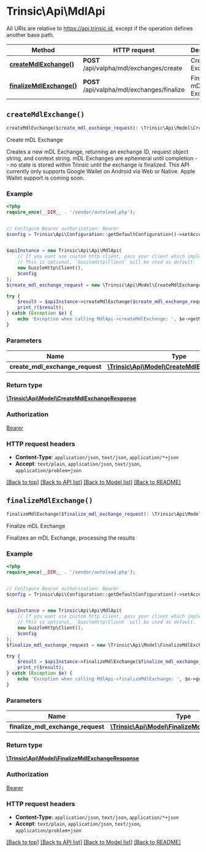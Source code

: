 # Trinsic\Api\MdlApi

All URIs are relative to https://api.trinsic.id, except if the operation defines another base path.

| Method | HTTP request | Description |
| ------------- | ------------- | ------------- |
| [**createMdlExchange()**](MdlApi.md#createMdlExchange) | **POST** /api/valpha/mdl/exchanges/create | Create mDL Exchange |
| [**finalizeMdlExchange()**](MdlApi.md#finalizeMdlExchange) | **POST** /api/valpha/mdl/exchanges/finalize | Finalize mDL Exchange |


## `createMdlExchange()`

```php
createMdlExchange($create_mdl_exchange_request): \Trinsic\Api\Model\CreateMdlExchangeResponse
```

Create mDL Exchange

Creates a new mDL Exchange, returning an exchange ID, request object string, and context string.              mDL Exchanges are ephemeral until completion -- no state is stored within Trinsic until the exchange is finalized.              This API currently only supports Google Wallet on Android via Web or Native. Apple Wallet support is coming soon.

### Example

```php
<?php
require_once(__DIR__ . '/vendor/autoload.php');


// Configure Bearer authorization: Bearer
$config = Trinsic\Api\Configuration::getDefaultConfiguration()->setAccessToken('YOUR_ACCESS_TOKEN');


$apiInstance = new Trinsic\Api\Api\MdlApi(
    // If you want use custom http client, pass your client which implements `GuzzleHttp\ClientInterface`.
    // This is optional, `GuzzleHttp\Client` will be used as default.
    new GuzzleHttp\Client(),
    $config
);
$create_mdl_exchange_request = new \Trinsic\Api\Model\CreateMdlExchangeRequest(); // \Trinsic\Api\Model\CreateMdlExchangeRequest

try {
    $result = $apiInstance->createMdlExchange($create_mdl_exchange_request);
    print_r($result);
} catch (Exception $e) {
    echo 'Exception when calling MdlApi->createMdlExchange: ', $e->getMessage(), PHP_EOL;
}
```

### Parameters

| Name | Type | Description  | Notes |
| ------------- | ------------- | ------------- | ------------- |
| **create_mdl_exchange_request** | [**\Trinsic\Api\Model\CreateMdlExchangeRequest**](../Model/CreateMdlExchangeRequest.md)|  | [optional] |

### Return type

[**\Trinsic\Api\Model\CreateMdlExchangeResponse**](../Model/CreateMdlExchangeResponse.md)

### Authorization

[Bearer](../../README.md#Bearer)

### HTTP request headers

- **Content-Type**: `application/json`, `text/json`, `application/*+json`
- **Accept**: `text/plain`, `application/json`, `text/json`, `application/problem+json`

[[Back to top]](#) [[Back to API list]](../../README.md#endpoints)
[[Back to Model list]](../../README.md#models)
[[Back to README]](../../README.md)

## `finalizeMdlExchange()`

```php
finalizeMdlExchange($finalize_mdl_exchange_request): \Trinsic\Api\Model\FinalizeMdlExchangeResponse
```

Finalize mDL Exchange

Finalizes an mDL Exchange, processing the results

### Example

```php
<?php
require_once(__DIR__ . '/vendor/autoload.php');


// Configure Bearer authorization: Bearer
$config = Trinsic\Api\Configuration::getDefaultConfiguration()->setAccessToken('YOUR_ACCESS_TOKEN');


$apiInstance = new Trinsic\Api\Api\MdlApi(
    // If you want use custom http client, pass your client which implements `GuzzleHttp\ClientInterface`.
    // This is optional, `GuzzleHttp\Client` will be used as default.
    new GuzzleHttp\Client(),
    $config
);
$finalize_mdl_exchange_request = new \Trinsic\Api\Model\FinalizeMdlExchangeRequest(); // \Trinsic\Api\Model\FinalizeMdlExchangeRequest | 

try {
    $result = $apiInstance->finalizeMdlExchange($finalize_mdl_exchange_request);
    print_r($result);
} catch (Exception $e) {
    echo 'Exception when calling MdlApi->finalizeMdlExchange: ', $e->getMessage(), PHP_EOL;
}
```

### Parameters

| Name | Type | Description  | Notes |
| ------------- | ------------- | ------------- | ------------- |
| **finalize_mdl_exchange_request** | [**\Trinsic\Api\Model\FinalizeMdlExchangeRequest**](../Model/FinalizeMdlExchangeRequest.md)|  | [optional] |

### Return type

[**\Trinsic\Api\Model\FinalizeMdlExchangeResponse**](../Model/FinalizeMdlExchangeResponse.md)

### Authorization

[Bearer](../../README.md#Bearer)

### HTTP request headers

- **Content-Type**: `application/json`, `text/json`, `application/*+json`
- **Accept**: `text/plain`, `application/json`, `text/json`, `application/problem+json`

[[Back to top]](#) [[Back to API list]](../../README.md#endpoints)
[[Back to Model list]](../../README.md#models)
[[Back to README]](../../README.md)
